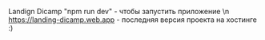 Landign Dicamp
"npm run dev" - чтобы запустить приложение \n
https://landing-dicamp.web.app - последняя версия проекта на хостинге :) 
